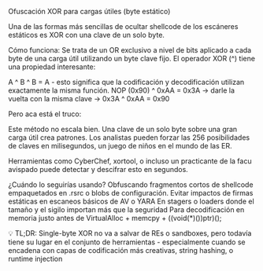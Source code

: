 Ofuscación XOR para cargas útiles (byte estático)

Una de las formas más sencillas de ocultar shellcode de los escáneres estáticos es XOR con una clave de un solo byte.

Cómo funciona:
Se trata de un OR exclusivo a nivel de bits aplicado a cada byte de una carga útil utilizando un byte clave fijo. El operador XOR (^) tiene una propiedad interesante:

A ^ B ^ B = A - esto significa que la codificación y decodificación utilizan exactamente la misma función.
NOP (0x90) ^ 0xAA = 0x3A → darle la vuelta con la misma clave → 0x3A ^ 0xAA = 0x90

Pero aca está el truco:

Este método no escala bien. Una clave de un solo byte sobre una gran carga útil crea patrones.
Los analistas pueden forzar las 256 posibilidades de claves en milisegundos, un juego de niños en el mundo de las ER.

Herramientas como CyberChef, xortool, o incluso un practicante de la facu avispado puede detectar y descifrar esto en segundos.

¿Cuándo lo seguirías usando?
Obfuscando fragmentos cortos de shellcode empaquetados en .rsrc o blobs de configuración.
Evitar impactos de firmas estáticas en escaneos básicos de AV o YARA
En stagers o loaders donde el tamaño y el sigilo importan más que la seguridad
Para decodificación en memoria justo antes de VirtualAlloc + memcpy + ((void(*)())ptr)();

💡 TL;DR:
Single-byte XOR no va a salvar de REs o sandboxes, pero todavía tiene su lugar en el conjunto de herramientas - especialmente cuando se encadena con capas de codificación más creativas, string hashing, o runtime injection
